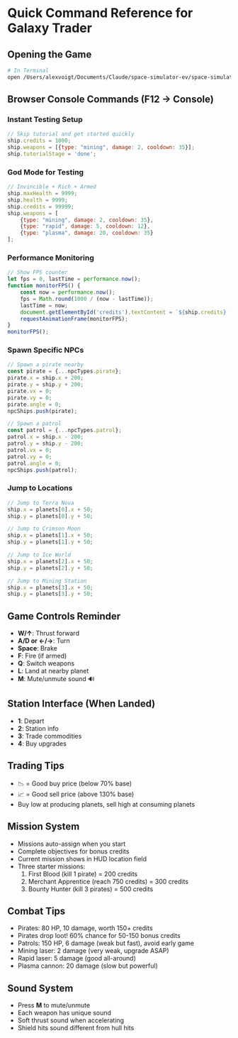 # Quick Command Reference for Galaxy Trader

## Opening the Game
```bash
# In Terminal
open /Users/alexvoigt/Documents/Claude/space-simulator-ev/space-simulator.html
```

## Browser Console Commands (F12 → Console)

### Instant Testing Setup
```javascript
// Skip tutorial and get started quickly
ship.credits = 1000;
ship.weapons = [{type: "mining", damage: 2, cooldown: 35}];
ship.tutorialStage = 'done';
```

### God Mode for Testing
```javascript
// Invincible + Rich + Armed
ship.maxHealth = 9999;
ship.health = 9999;
ship.credits = 99999;
ship.weapons = [
    {type: "mining", damage: 2, cooldown: 35},
    {type: "rapid", damage: 5, cooldown: 12},
    {type: "plasma", damage: 20, cooldown: 35}
];
```

### Performance Monitoring
```javascript
// Show FPS counter
let fps = 0, lastTime = performance.now();
function monitorFPS() {
    const now = performance.now();
    fps = Math.round(1000 / (now - lastTime));
    lastTime = now;
    document.getElementById('credits').textContent = `${ship.credits} (${fps} FPS)`;
    requestAnimationFrame(monitorFPS);
}
monitorFPS();
```

### Spawn Specific NPCs
```javascript
// Spawn a pirate nearby
const pirate = {...npcTypes.pirate};
pirate.x = ship.x + 200;
pirate.y = ship.y + 200;
pirate.vx = 0;
pirate.vy = 0;
pirate.angle = 0;
npcShips.push(pirate);

// Spawn a patrol
const patrol = {...npcTypes.patrol};
patrol.x = ship.x - 200;
patrol.y = ship.y - 200;
patrol.vx = 0;
patrol.vy = 0;
patrol.angle = 0;
npcShips.push(patrol);
```

### Jump to Locations
```javascript
// Jump to Terra Nova
ship.x = planets[0].x + 50;
ship.y = planets[0].y + 50;

// Jump to Crimson Moon
ship.x = planets[1].x + 50;
ship.y = planets[1].y + 50;

// Jump to Ice World
ship.x = planets[2].x + 50;
ship.y = planets[2].y + 50;

// Jump to Mining Station
ship.x = planets[3].x + 50;
ship.y = planets[3].y + 50;
```

## Game Controls Reminder
- **W/↑**: Thrust forward
- **A/D or ←/→**: Turn
- **Space**: Brake
- **F**: Fire (if armed)
- **Q**: Switch weapons
- **L**: Land at nearby planet
- **M**: Mute/unmute sound 🔊

## Station Interface (When Landed)
- **1**: Depart
- **2**: Station info
- **3**: Trade commodities
- **4**: Buy upgrades

## Trading Tips
- 📉 = Good buy price (below 70% base)
- 📈 = Good sell price (above 130% base)
- Buy low at producing planets, sell high at consuming planets

## Mission System
- Missions auto-assign when you start
- Complete objectives for bonus credits
- Current mission shows in HUD location field
- Three starter missions:
  1. First Blood (kill 1 pirate) = 200 credits
  2. Merchant Apprentice (reach 750 credits) = 300 credits
  3. Bounty Hunter (kill 3 pirates) = 500 credits

## Combat Tips
- Pirates: 80 HP, 10 damage, worth 150+ credits
- Pirates drop loot! 60% chance for 50-150 bonus credits
- Patrols: 150 HP, 6 damage (weak but fast), avoid early game
- Mining laser: 2 damage (very weak, upgrade ASAP)
- Rapid laser: 5 damage (good all-around)
- Plasma cannon: 20 damage (slow but powerful)

## Sound System
- Press **M** to mute/unmute
- Each weapon has unique sound
- Soft thrust sound when accelerating
- Shield hits sound different from hull hits

